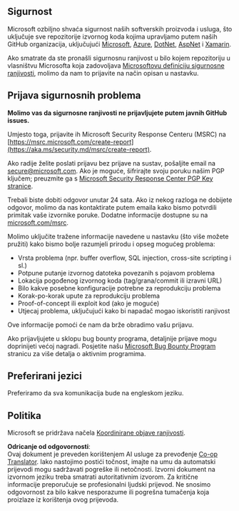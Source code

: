 <!--
CO_OP_TRANSLATOR_METADATA:
{
  "original_hash": "57f14126c1c6add76b3aef3844dfe4e3",
  "translation_date": "2025-07-16T15:44:13+00:00",
  "source_file": "SECURITY.md",
  "language_code": "hr"
}
-->
## Sigurnost

Microsoft ozbiljno shvaća sigurnost naših softverskih proizvoda i usluga, što uključuje sve repozitorije izvornog koda kojima upravljamo putem naših GitHub organizacija, uključujući [Microsoft](https://github.com/Microsoft), [Azure](https://github.com/Azure), [DotNet](https://github.com/dotnet), [AspNet](https://github.com/aspnet) i [Xamarin](https://github.com/xamarin).

Ako smatrate da ste pronašli sigurnosnu ranjivost u bilo kojem repozitoriju u vlasništvu Microsofta koja zadovoljava [Microsoftovu definiciju sigurnosne ranjivosti](https://aka.ms/security.md/definition), molimo da nam to prijavite na način opisan u nastavku.

## Prijava sigurnosnih problema

**Molimo vas da sigurnosne ranjivosti ne prijavljujete putem javnih GitHub issues.**

Umjesto toga, prijavite ih Microsoft Security Response Centeru (MSRC) na [https://msrc.microsoft.com/create-report](https://aka.ms/security.md/msrc/create-report).

Ako radije želite poslati prijavu bez prijave na sustav, pošaljite email na [secure@microsoft.com](mailto:secure@microsoft.com). Ako je moguće, šifrirajte svoju poruku našim PGP ključem; preuzmite ga s [Microsoft Security Response Center PGP Key stranice](https://aka.ms/security.md/msrc/pgp).

Trebali biste dobiti odgovor unutar 24 sata. Ako iz nekog razloga ne dobijete odgovor, molimo da nas kontaktirate putem emaila kako bismo potvrdili primitak vaše izvornike poruke. Dodatne informacije dostupne su na [microsoft.com/msrc](https://www.microsoft.com/msrc).

Molimo uključite tražene informacije navedene u nastavku (što više možete pružiti) kako bismo bolje razumjeli prirodu i opseg mogućeg problema:

  * Vrsta problema (npr. buffer overflow, SQL injection, cross-site scripting i sl.)
  * Potpune putanje izvornog datoteka povezanih s pojavom problema
  * Lokacija pogođenog izvornog koda (tag/grana/commit ili izravni URL)
  * Bilo kakve posebne konfiguracije potrebne za reprodukciju problema
  * Korak-po-korak upute za reprodukciju problema
  * Proof-of-concept ili exploit kod (ako je moguće)
  * Utjecaj problema, uključujući kako bi napadač mogao iskoristiti ranjivost

Ove informacije pomoći će nam da brže obradimo vašu prijavu.

Ako prijavljujete u sklopu bug bounty programa, detaljnije prijave mogu doprinijeti većoj nagradi. Posjetite našu [Microsoft Bug Bounty Program](https://aka.ms/security.md/msrc/bounty) stranicu za više detalja o aktivnim programima.

## Preferirani jezici

Preferiramo da sva komunikacija bude na engleskom jeziku.

## Politika

Microsoft se pridržava načela [Koordinirane objave ranjivosti](https://aka.ms/security.md/cvd).

**Odricanje od odgovornosti**:  
Ovaj dokument je preveden korištenjem AI usluge za prevođenje [Co-op Translator](https://github.com/Azure/co-op-translator). Iako nastojimo postići točnost, imajte na umu da automatski prijevodi mogu sadržavati pogreške ili netočnosti. Izvorni dokument na izvornom jeziku treba smatrati autoritativnim izvorom. Za kritične informacije preporučuje se profesionalni ljudski prijevod. Ne snosimo odgovornost za bilo kakve nesporazume ili pogrešna tumačenja koja proizlaze iz korištenja ovog prijevoda.